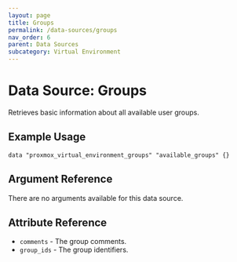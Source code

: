 ```yaml
---
layout: page
title: Groups
permalink: /data-sources/groups
nav_order: 6
parent: Data Sources
subcategory: Virtual Environment
---
```


# Data Source: Groups

Retrieves basic information about all available user groups.

## Example Usage

```
data "proxmox_virtual_environment_groups" "available_groups" {}
```

## Argument Reference

There are no arguments available for this data source.

## Attribute Reference

* `comments` - The group comments.
* `group_ids` - The group identifiers.
